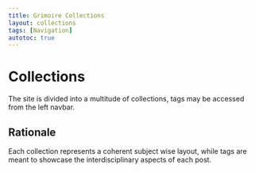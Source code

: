```yaml
---
title: Grimoire Collections
layout: collections
tags: [Navigation]
autotoc: true
---
```


# Collections

The site is divided into a multitude of collections, tags may be accessed from the left navbar.

## Rationale

Each collection represents a coherent subject wise layout, while tags are meant to showcase the interdisciplinary aspects of each post.